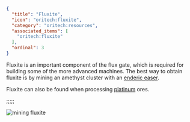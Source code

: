 ```json
{
  "title": "Fluxite",
  "icon": "oritech:fluxite",
  "category": "oritech:resources",
  "associated_items": [
    "oritech:fluxite"
  ],
  "ordinal": 3
}
```

Fluxite is an important component of the flux gate, which is required for building some of the more advanced machines. The best way to obtain fluxite is by mining an amethyst cluster with an [enderic easer](^oritech:interaction/enderic_laser).

Fluxite can also be found when processing [platinum](^oritech:resources/platinum) ores.

;;;;;

![mining fluxite](^oritech:laser_fluxite.png,fit)

